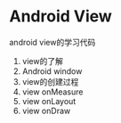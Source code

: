 # Android View

android view的学习代码
1. view的了解
2. Android window
3. view的创建过程
4. view onMeasure
5. view onLayout
6. view onDraw